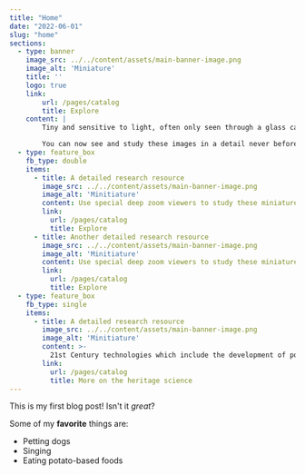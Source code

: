 ```yaml
---
title: "Home"
date: "2022-06-01"
slug: "home"
sections:
  - type: banner
    image_src: ../../content/assets/main-banner-image.png
    image_alt: 'Miniature'
    title: ''
    logo: true
    link:
        url: /pages/catalog
        title: Explore
    content: |
        Tiny and sensitive to light, often only seen through a glass case, if at all, the extraordinary detail and exquisite artistry of miniatures is hard to appreciate.  They were important signs of wealth and status in Elizabethan and Stuart England and an important part of English artistic tradition.

        You can now see and study these images in a detail never before available.  Unlock for yourself centuries old secrets surrounding the sitters, the artists, the materials used and more.
  - type: feature_box
    fb_type: double
    items:
      - title: A detailed research resource
        image_src: ../../content/assets/main-banner-image.png
        image_alt: 'Minitiature'
        content: Use special deep zoom viewers to study these miniatures.  We have taken images with a wide range of the most up-to-date light technologies including infra-red, ultra-violet and more.
        link:
          url: /pages/catalog
          title: Explore
      - title: Another detailed research resource
        image_src: ../../content/assets/main-banner-image.png
        image_alt: 'Minitiature'
        content: Use special deep zoom viewers to study these miniatures.  We have taken images with a wide range of the most up-to-date light technologies including infra-red, ultra-violet and more.        
        link:
          url: /pages/catalog
          title: Explore
  - type: feature_box
    fb_type: single
    items:
      - title: A detailed research resource
        image_src: ../../content/assets/main-banner-image.png
        image_alt: 'Minitiature'
        content: >-
          21st Century technologies which include the development of portable equpment have allowed us to travel to study and photograph these delicate items  in situ.  <strong>Non invasive</strong> multi-wavelenght, ultra-zoomed image taking and spectography allow us to discover extraordinary details such as the use of rare mercury based paints or the myriage of blues and greens Oliver used.
        link:
          url: /pages/catalog
          title: More on the heritage science        
---
```


This is my first blog post! Isn't it *great*?

Some of my **favorite** things are:

* Petting dogs
* Singing
* Eating potato-based foods
